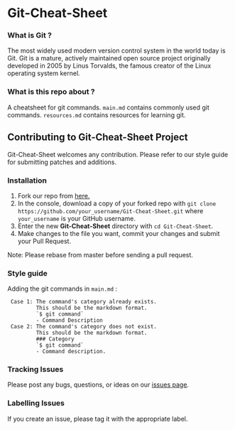 # Git-Cheat-Sheet

### What is Git ?

The most widely used modern version control system in the world today is Git. Git is a mature, actively maintained open source project originally developed in 2005 by Linus Torvalds, the famous creator of the Linux operating system kernel.

### What is this repo about ?

A cheatsheet for git commands. 
`main.md` contains commonly used git commands.
`resources.md` contains resources for learning git. 



## Contributing to Git-Cheat-Sheet Project

Git-Cheat-Sheet welcomes any contribution. Please refer to our style guide for submitting patches and additions.
### Installation

1. Fork our repo from [here.](https://github.com/aSquare14/Git-Cheat-Sheet)
2. In the console, download a copy of your forked repo with `git clone https://github.com/your_username/Git-Cheat-Sheet.git` where `your_username` is your GitHub username.
3. Enter the new **Git-Cheat-Sheet** directory with `cd Git-Cheat-Sheet`.
4. Make changes to the file you want, commit your changes and submit your Pull Request.

Note: Please rebase from master before sending a pull request. 
### Style guide

Adding the git commands in `main.md` :
     
     Case 1: The command's category already exists. 
             This should be the markdown format. 
             `$ git command`
             - Command Description
     Case 2: The command's category does not exist. 
             This should be the markdown format.
             ### Category
             `$ git command`
             - Command description.

### Tracking Issues

Please post any bugs, questions, or ideas on our
[issues page](https://github.com/aSquare14/Git-Cheat-Sheet/issues). 

### Labelling Issues

If you create an issue, please tag it with the appropriate label. 


